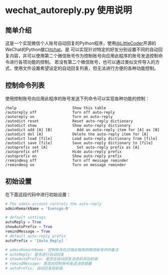 # wechat_autoreply.py 使用说明
## 简单介绍
这是一个实现微信个人账号自动回复的Python程序，使用[@LittleCoder](https://github.com/littlecodersh)开源的WeChat的Python接口[itchat](https://github.com/littlecodersh/ItChat)。是
可以实现针对特定的好友分别设置不同的自动回复内容，并可以使用第二个微信账号作为控制账号向应用此程序的账号发送控制命令进行各项功能的控制。
若没有第二个微信账号，也可以通过类似文件导入的方式，使用文件设置希望设定的自动回复列表，但无法进行方便的各种功能控制。

## 控制命令列表
使用控制账号向应用此程序的账号发送下列命令可以实现各种功能的控制：
```
/help                         Show this table
/autoreply off                Turn off auto-reply
/autoreply on                 Turn on auto-reply
/autodict reset               Reset auto-reply dictionary
/autodict show                Show auto-reply dictionary
/autodict add [A] [B]	        Add an auto-reply item for [A] as [B]
/autodict del [A]             Delete the auto-reply item for [A]
/autodict load [file]         Load auto-reply dictionary from [file]
/autodict save [file]         Save auto-reply dictionary to [file]
/autoprefix set [A]      	    Set auto-reply prefix as [A]
/autoprefix off               Hide auto-reply prefix
/autoprefix on                Show auto-reply prefix
/remindmsg off                Turn off message reminder
/remindmsg on                 Turn on message reminder
```

## 初始设置
在下面这段代码中进行初始设置：
```python
# The admin-account controls the auto-reply
adminRemarkName = 'Evensgn-R'

# default settings
autoReply = True
showAutoPrefix = True
remindMessage = True
# default auto-reply prefix
autoPrefix = '[Auto Reply] '

# adminRemarkName: 控制账号在应用此程序的微信账号中的备注
# autoReply: 是否进行自动回复
# showAutoPrefix: 是否在自动回复消息前添加前缀
# remindMessage: 是否向控制账号发送消息提醒
# autoPrefix: 自动回复的前缀
```
